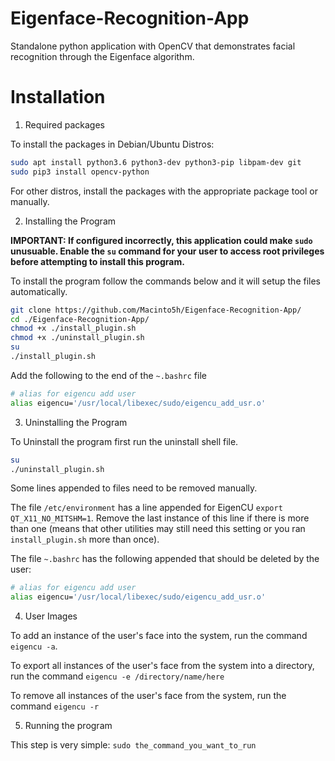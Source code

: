# Eigenface-Recognition-App
Standalone python application with OpenCV that demonstrates facial recognition through the Eigenface algorithm.

# Installation

1. Required packages

To install the packages in Debian/Ubuntu Distros:

```bash
sudo apt install python3.6 python3-dev python3-pip libpam-dev git
sudo pip3 install opencv-python
```

For other distros, install the packages with the appropriate package tool or manually.

2. Installing the Program

**IMPORTANT: If configured incorrectly, this application could make `sudo` unusuable. Enable the `su` command for your user to access root privileges before attempting to install this program.**

To install the program follow the commands below and it will setup the files automatically.

```bash
git clone https://github.com/Macinto5h/Eigenface-Recognition-App/
cd ./Eigenface-Recognition-App/
chmod +x ./install_plugin.sh
chmod +x ./uninstall_plugin.sh
su
./install_plugin.sh
```

Add the following to the end of the `~.bashrc` file

```bash
# alias for eigencu add user
alias eigencu='/usr/local/libexec/sudo/eigencu_add_usr.o'
```

3. Uninstalling the Program

To Uninstall the program first run the uninstall shell file.

```bash
su
./uninstall_plugin.sh
```

Some lines appended to files need to be removed manually. 

The file `/etc/environment` has a line appended for EigenCU `export QT_X11_NO_MITSHM=1`. Remove the last instance of this line if there is more than one (means that other utilities may still need this setting or you ran `install_plugin.sh` more than once).

The file `~.bashrc` has the following appended that should be deleted by the user:

```bash
# alias for eigencu add user
alias eigencu='/usr/local/libexec/sudo/eigencu_add_usr.o'
```

4. User Images

To add an instance of the user's face into the system, run the command `eigencu -a`.

To export all instances of the user's face from the system into a directory, run the command `eigencu -e /directory/name/here`

To remove all instances of the user's face from the system, run the command `eigencu -r`

5. Running the program

This step is very simple: `sudo the_command_you_want_to_run`
